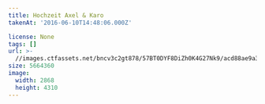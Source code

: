 ```yaml
---
title: Hochzeit Axel & Karo
takenAt: '2016-06-10T14:48:06.000Z'

license: None
tags: []
url: >-
  //images.ctfassets.net/bncv3c2gt878/57BT0DYF8DiZh0K4G27Nk9/acd88ae9a391e282ec3f75763024fade/hochzeit-axel--karo_28073880452_o
size: 5664360
image:
  width: 2868
  height: 4310
---
```

